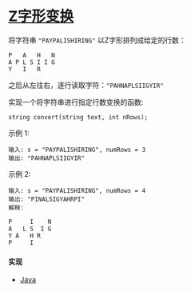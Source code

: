 # [Z字形变换](https://leetcode-cn.com/problems/zigzag-conversion/description/)

将字符串 `"PAYPALISHIRING"` 以Z字形排列成给定的行数：
```
P   A   H   N
A P L S I I G
Y   I   R
```
之后从左往右，逐行读取字符：`"PAHNAPLSIIGYIR"`

实现一个将字符串进行指定行数变换的函数:
```
string convert(string text, int nRows);
```

示例 1:
```
输入: s = "PAYPALISHIRING", numRows = 3
输出: "PAHNAPLSIIGYIR"
```

示例 2:
```
输入: s = "PAYPALISHIRING", numRows = 4
输出: "PINALSIGYAHRPI"
解释:

P     I    N
A   L S  I G
Y A   H R
P     I
```

#### 实现
- [Java](https://github.com/pojozhang/playground/blob/master/solutions/java/src/main/java/playground/algorithm/ZigzagConversion.java)